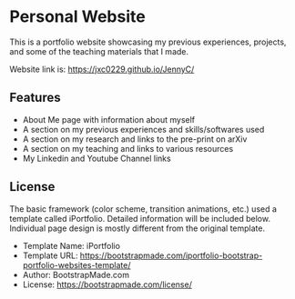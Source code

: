 # Personal Website

This is a portfolio website showcasing my previous experiences, projects, and some of the teaching materials that I made. 

Website link is: https://jxc0229.github.io/JennyC/

## Features

- About Me page with information about myself
- A section on my previous experiences and skills/softwares used 
- A section on my research and links to the pre-print on arXiv
- A section on my teaching and links to various resources
- My Linkedin and Youtube Channel links

## License

The basic framework (color scheme, transition animations, etc.) used a template called iPortfolio. Detailed information will be included below. 
Individual page design is mostly different from the original template.

- Template Name: iPortfolio
- Template URL: https://bootstrapmade.com/iportfolio-bootstrap-portfolio-websites-template/
- Author: BootstrapMade.com
- License: https://bootstrapmade.com/license/
